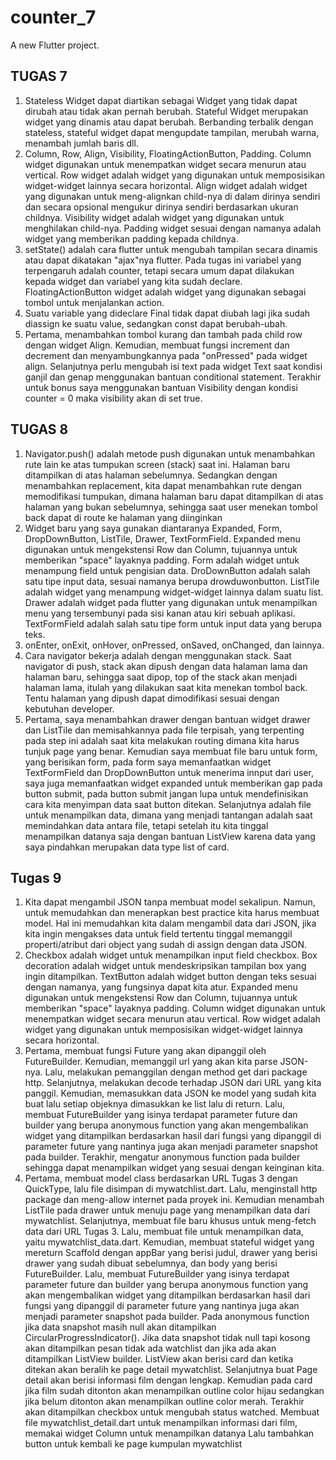 # counter_7

A new Flutter project.

## TUGAS 7
1. Stateless Widget dapat diartikan sebagai Widget yang tidak dapat dirubah atau tidak akan pernah berubah. Stateful Widget merupakan widget yang dinamis atau dapat berubah. Berbanding terbalik dengan stateless, stateful widget dapat mengupdate tampilan, merubah warna, menambah jumlah baris dll.
2. Column, Row, Align, Visibility, FloatingActionButton, Padding. Column widget digunakan untuk menempatkan widget secara menurun atau vertical. Row widget adalah widget yang digunakan untuk memposisikan widget-widget lainnya secara horizontal. Align widget adalah widget yang digunakan untuk meng-alignkan child-nya di dalam dirinya sendiri dan secara opsional mengukur dirinya sendiri berdasarkan ukuran childnya. Visibility widget adalah widget yang digunakan untuk menghilakan child-nya. Padding widget sesuai dengan namanya adalah widget yang memberikan padding kepada childnya.
3. setState() adalah cara flutter untuk mengubah tampilan secara dinamis atau dapat dikatakan "ajax"nya flutter. Pada tugas ini variabel yang terpengaruh adalah counter, tetapi secara umum dapat dilakukan kepada widget dan variabel yang kita sudah declare. FloatingActionButton widget adalah widget yang digunakan sebagai tombol untuk menjalankan action.
4. Suatu variable yang dideclare Final tidak dapat diubah lagi jika sudah diassign ke suatu value, sedangkan const dapat berubah-ubah.
5. Pertama, menambahkan tombol kurang dan tambah pada child row dengan widget Align. Kemudian, membuat fungsi increment dan decrement dan menyambungkannya pada "onPressed" pada widget align. Selanjutnya perlu mengubah isi text pada widget Text saat kondisi ganjil dan genap menggunakan bantuan conditional statement. Terakhir untuk bonus saya menggunakan bantuan Visibility dengan kondisi counter = 0 maka visibility akan di set true.

## TUGAS 8
1. Navigator.push() adalah metode push digunakan untuk menambahkan rute lain ke atas tumpukan screen (stack) saat ini. Halaman baru ditampilkan di atas halaman sebelumnya. Sedangkan dengan menambahkan replacement, kita dapat menambahkan rute dengan memodifikasi tumpukan, dimana halaman baru dapat ditampilkan di atas halaman yang bukan sebelumnya, sehingga saat user menekan tombol back dapat di route ke halaman yang diinginkan
2. Widget baru yang saya gunakan diantaranya Expanded, Form, DropDownButton, ListTile, Drawer, TextFormField. Expanded menu digunakan untuk mengekstensi Row dan Column, tujuannya untuk memberikan "space" layaknya padding. Form adalah widget untuk menampung field untuk pengisian data. DroDownButton adalah salah satu tipe input data, sesuai namanya berupa drowduwonbutton. ListTile adalah widget yang menampung widget-widget lainnya dalam suatu list. Drawer adalah widget pada flutter yang digunakan untuk menampilkan menu yang tersembunyi pada sisi kanan atau kiri sebuah aplikasi. TextFormField adalah salah satu tipe form untuk input data yang berupa teks.
3. onEnter, onExit, onHover, onPressed, onSaved, onChanged, dan lainnya.
4. Cara navigator bekerja adalah dengan menggunakan stack. Saat navigator di push, stack akan dipush dengan data halaman lama dan halaman baru, sehingga saat dipop, top of the stack akan menjadi halaman lama, itulah yang dilakukan saat kita menekan tombol back. Tentu halaman yang dipush dapat dimodifikasi sesuai dengan kebutuhan developer.
5. Pertama, saya menambahkan drawer dengan bantuan widget drawer dan ListTile dan memisahkannya pada file terpisah, yang terpenting pada step ini adalah saat kita melakukan routing dimana kita harus tunjuk page yang benar. Kemudian saya membuat file baru untuk form, yang berisikan form, pada form saya memanfaatkan widget TextFormField dan DropDownButton untuk menerima innput dari user, saya juga memanfaatkan widget expanded untuk memberikan gap pada button submit, pada button submit jangan lupa untuk mendefinisikan cara kita menyimpan data saat button ditekan. Selanjutnya adalah file untuk menampilkan data, dimana yang menjadi tantangan adalah saat memindahkan data antara file, tetapi setelah itu kita tinggal menampilkan datanya saja dengan bantuan ListView karena data yang saya pindahkan merupakan data type list of card.

## Tugas 9
1. Kita dapat mengambil JSON tanpa membuat model sekalipun. Namun, untuk memudahkan dan menerapkan best practice kita harus membuat model. Hal ini memudahkan kita dalam mengambil data dari JSON, jika kita ingin mengakses data untuk field tertentu tinggal memanggil properti/atribut dari object yang sudah di assign dengan data JSON.
2. Checkbox adalah widget untuk menampilkan input field checkbox. Box decoration adalah widget untuk mendeskripsikan tampilan box yang ingin ditampilkan. TextButton adalah widget button dengan teks sesuai dengan namanya, yang fungsinya dapat kita atur. Expanded menu digunakan untuk mengekstensi Row dan Column, tujuannya untuk memberikan "space" layaknya padding.  Column widget digunakan untuk menempatkan widget secara menurun atau vertical. Row widget adalah widget yang digunakan untuk memposisikan widget-widget lainnya secara horizontal.
3. Pertama, membuat fungsi Future yang akan dipanggil oleh FutureBuilder. Kemudian, memanggil url yang akan kita parse JSON-nya. Lalu, melakukan pemanggilan dengan method get dari package http. Selanjutnya, melakukan decode terhadap JSON dari URL yang kita panggil. Kemudian, memasukkan data JSON ke model yang sudah kita buat lalu setiap objeknya dimasukkan ke list lalu di return. Lalu, membuat FutureBuilder yang isinya terdapat parameter future dan builder yang berupa anonymous function yang akan mengembalikan widget yang ditampilkan berdasarkan hasil dari fungsi yang dipanggil di parameter future yang nantinya juga akan menjadi parameter snapshot pada builder. Terakhir, mengatur anonymous function pada builder sehingga dapat menampilkan widget yang sesuai dengan keinginan kita.
4. Pertama, membuat model class berdasarkan URL Tugas 3 dengan QuickType, lalu file disimpan di mywatchlist.dart. Lalu, menginstall http package dan meng-allow internet pada proyek ini. Kemudian menambah ListTile pada drawer untuk menuju page yang menampilkan data dari mywatchlist. Selanjutnya, membuat file baru khusus untuk meng-fetch data dari URL Tugas 3. Lalu, membuat file untuk menampilkan data, yaitu mywatchlist_data.dart. Kemudian, membuat stateful widget yang mereturn Scaffold dengan appBar yang berisi judul, drawer yang berisi drawer yang sudah dibuat sebelumnya, dan body yang berisi FutureBuilder. Lalu, membuat FutureBuilder yang isinya terdapat parameter future dan builder yang berupa anonymous function yang akan mengembalikan widget yang ditampilkan berdasarkan hasil dari fungsi yang dipanggil di parameter future yang nantinya juga akan menjadi parameter snapshot pada builder. Pada anonymous function jika data snapshot masih null akan ditampilkan CircularProgressIndicator(). Jika data snapshot tidak null tapi kosong akan ditampilkan pesan tidak ada watchlist dan jika ada akan ditampilkan ListView builder.
ListView akan berisi card dan ketika ditekan akan beralih ke page detail mywatchlist. Selanjutnya buat Page detail akan berisi informasi film dengan lengkap. Kemudian pada card jika film sudah ditonton akan menampilkan outline color hijau sedangkan jika belum ditonton akan menampilkan outline color merah. Terakhir akan ditampilkan checkbox untuk mengubah status watched.
Membuat file mywatchlist_detail.dart untuk menampilkan informasi dari film, memakai widget Column untuk menampilkan datanya
Lalu tambahkan button untuk kembali ke page kumpulan mywatchlist
